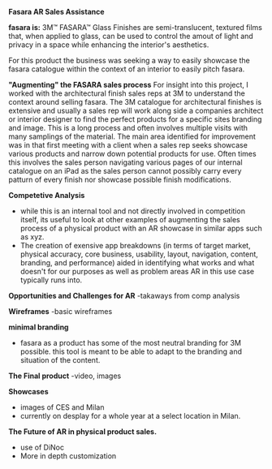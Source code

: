 **Fasara AR Sales Assistance**

**fasara is:**
3M™ FASARA™ Glass Finishes are semi-translucent, textured films that, when applied to glass, can be used to control the amout of light and privacy in a space while enhancing the interior's aesthetics.

For this product the business was seeking a way to easily showcase the fasara catalogue within the context of an interior to easily pitch fasara.

**"Augmenting" the FASARA sales process**
For insight into this project, I worked with the architectural finish sales reps at 3M to understand the context around selling fasara.
The 3M catalogue for architectural finishes is extensive and usually a sales rep will work along side a companies architect or interior designer to find the perfect products for a specific sites branding and image. This is a long process and often involves multiple visits with many samplings of the material. The main area identified for improvement was in that first meeting with a client when a sales rep seeks showcase various products and narrow down potential products for use. Often times this involves the sales person navigating various pages of our internal catalogue on an iPad as the sales person cannot possibly carry every patturn of every finish nor showcase possible finish modifications. 

**Competetive Analysis**
- while this is an internal tool and not directly involved in competition itself, its useful to look at other examples of augmenting the sales process of a physical product with an AR showcase in similar apps such as xyz.
- The creation of exensive app breakdowns (in terms of target market, physical accuracy, core business, usability, layout, navigation, content, branding, and performance) aided in identifying what works and what doesn't for our purposes as well as problem areas AR in this use case typically runs into. 

**Opportunities and Challenges for AR**
-takaways from comp analysis

**Wireframes**
-basic wireframes

**minimal branding**
- fasara as a product has some of the most neutral branding for 3M possible. this tool is meant to be able to adapt to the branding and situation of the content. 

**The Final product**
-video, images

**Showcases**
- images of CES and Milan
- currently on desplay for a whole year at a select location in Milan.

**The Future of AR in physical product sales.** 
- use of DiNoc
- More in depth customization 
